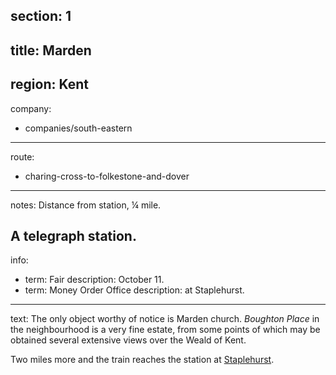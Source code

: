 section: 1
----
title: Marden
----
region: Kent
----
company:
- companies/south-eastern
----
route:
- charing-cross-to-folkestone-and-dover
----
notes: Distance from station, ¼ mile.

A telegraph station.
----
info:
- term: Fair
  description: October 11.
- term: Money Order Office
  description: at Staplehurst.
----
text: The only object worthy of notice is Marden church. *Boughton Place* in the neighbourhood is a very fine estate, from some points of which may be obtained several extensive views over the Weald of Kent.

Two miles more and the train reaches the station at [Staplehurst](/stations/staplehurst).
